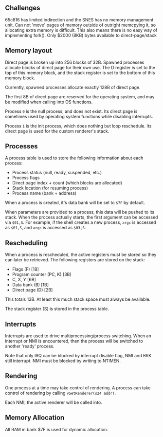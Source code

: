 ## Challenges

65c816 has limited indirection and the SNES has no memory management unit.
Can not 'move' pages of memory outside of outright memcpying it, so allocating
extra memory is difficult.
This also means there is no easy way of implementing fork().
Only $2000 (8KB) bytes available to direct-page/stack

## Memory layout

Direct page is broken up into 256 blocks of 32B.
Spawned processes allocate blocks of direct page for their own use.
The D register is set to the top of this memory block, and the stack
register is set to the bottom of this memory block.

Currently, spawned processes allocate exactly 128B of direct page.

The first 8B of direct page are reserved for the operating system, and may be
modified when calling into OS functions.

Process `0` is the null process, and does not exist. Its direct page is
sometimes used by operating system functions while disabling interrupts.

Process `1` is the init process, which does nothing but loop reschedule. Its
direct page is used for the custom renderer's stack.

## Processes

A process table is used to store the following information about each process:
 * Process status (null, ready, suspended, etc.)
 * Process flags
 * Direct page index + count (which blocks are allocated)
 * Stack location (for resuming process)
 * Process name (bank + address)

When a process is created, it's data bank will be set to `$7F` by default.

When parameters are provided to a process, this data will be pushed to its
stack. When the process actually starts, the first argument can be accessed
via `$01,S`. For example, if the shell creates a new process, `argc` is
accessed as `$01,S`, and `argc` is accessed as `$03,S`.

## Rescheduling

When a process is rescheduled, the active registers must be stored so they can
later be retrieved. The following registers are stored on the stack:
 * Flags (F) [1B]
 * Program counter (PC, K) [3B]
 * C, X, Y [6B]
 * Data bank (B) [1B]
 * Direct page (D) [2B]

This totals 13B. At least this much stack space must always be available.

The stack register (S) is stored in the process table.

## Interrupts

Interrupts are used to drive multiprocessing/process switching.
When an interrupt or NMI is encountered, then the process will be switched to
another 'ready' process.

Note that only IRQ can be blocked by interrupt disable flag, NMI and BRK
still interrupt. NMI must be blocked by writing to NTIMEN.

## Rendering

One process at a time may take control of rendering.
A process can take control of rendering by calling `vSetRenderer(s24 addr)`.

Each NMI, the active renderer will be called into.

## Memory Allocation

All RAM in bank $7F is used for dynamic allocation. 
